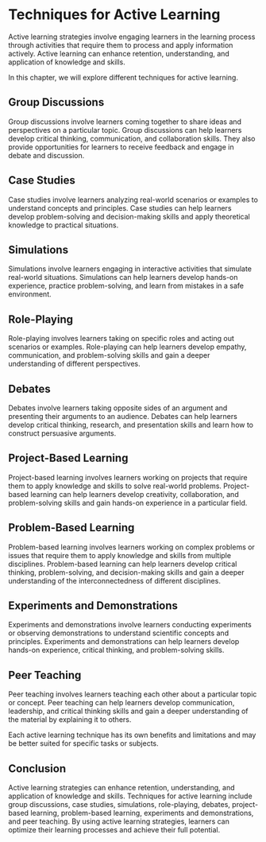 Techniques for Active Learning
=====================================================================

Active learning strategies involve engaging learners in the learning process through activities that require them to process and apply information actively. Active learning can enhance retention, understanding, and application of knowledge and skills.

In this chapter, we will explore different techniques for active learning.

Group Discussions
-----------------

Group discussions involve learners coming together to share ideas and perspectives on a particular topic. Group discussions can help learners develop critical thinking, communication, and collaboration skills. They also provide opportunities for learners to receive feedback and engage in debate and discussion.

Case Studies
------------

Case studies involve learners analyzing real-world scenarios or examples to understand concepts and principles. Case studies can help learners develop problem-solving and decision-making skills and apply theoretical knowledge to practical situations.

Simulations
-----------

Simulations involve learners engaging in interactive activities that simulate real-world situations. Simulations can help learners develop hands-on experience, practice problem-solving, and learn from mistakes in a safe environment.

Role-Playing
------------

Role-playing involves learners taking on specific roles and acting out scenarios or examples. Role-playing can help learners develop empathy, communication, and problem-solving skills and gain a deeper understanding of different perspectives.

Debates
-------

Debates involve learners taking opposite sides of an argument and presenting their arguments to an audience. Debates can help learners develop critical thinking, research, and presentation skills and learn how to construct persuasive arguments.

Project-Based Learning
----------------------

Project-based learning involves learners working on projects that require them to apply knowledge and skills to solve real-world problems. Project-based learning can help learners develop creativity, collaboration, and problem-solving skills and gain hands-on experience in a particular field.

Problem-Based Learning
----------------------

Problem-based learning involves learners working on complex problems or issues that require them to apply knowledge and skills from multiple disciplines. Problem-based learning can help learners develop critical thinking, problem-solving, and decision-making skills and gain a deeper understanding of the interconnectedness of different disciplines.

Experiments and Demonstrations
------------------------------

Experiments and demonstrations involve learners conducting experiments or observing demonstrations to understand scientific concepts and principles. Experiments and demonstrations can help learners develop hands-on experience, critical thinking, and problem-solving skills.

Peer Teaching
-------------

Peer teaching involves learners teaching each other about a particular topic or concept. Peer teaching can help learners develop communication, leadership, and critical thinking skills and gain a deeper understanding of the material by explaining it to others.

Each active learning technique has its own benefits and limitations and may be better suited for specific tasks or subjects.

Conclusion
----------

Active learning strategies can enhance retention, understanding, and application of knowledge and skills. Techniques for active learning include group discussions, case studies, simulations, role-playing, debates, project-based learning, problem-based learning, experiments and demonstrations, and peer teaching. By using active learning strategies, learners can optimize their learning processes and achieve their full potential.
